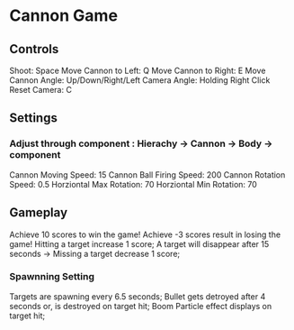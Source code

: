 # Cannon Game

## Controls
Shoot:				  Space
Move Cannon to Left:  Q
Move Cannon to Right: E
Move Cannon Angle:	  Up/Down/Right/Left
Camera Angle:		  Holding Right Click
Reset Camera:		  C

## Settings
### Adjust through component <CannonController>: Hierachy -> Cannon -> Body -> component <CannonController>
Cannon Moving Speed: 15
Cannon Ball Firing Speed: 200
Cannon Rotation Speed: 0.5
Horziontal Max Rotation: 70
Horziontal Min Rotation: 70

## Gameplay
Achieve 10 scores to win the game!
Achieve -3 scores result in losing the game!
Hitting a target increase 1 score; 
A target will disappear after 15 seconds -> Missing a target decrease 1 score;

### Spawnning Setting
Targets are spawning every 6.5 seconds;
Bullet gets detroyed after 4 seconds or, is destroyed on target hit; 
Boom Particle effect displays on target hit;
